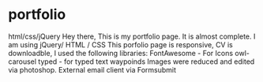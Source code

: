 # portfolio
html/css/jQuery
Hey there, This is my portfolio page. It is almost complete. I am using jQuery/ HTML / CSS 
This porfolio page is responsive, CV is downloadble, I used the following libraries:
FontAwesome - For Icons
owl-carousel
typed - for typed text
waypoinds
Images were reduced and edited via photoshop.
External email client via Formsubmit
